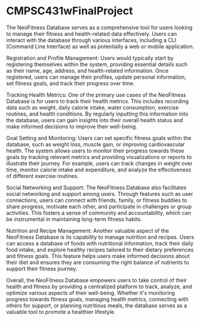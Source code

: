 # CMPSC431wFinalProject
The NeoFitness Database serves as a comprehensive tool for users looking to manage their fitness and health-related data effectively. Users can interact with the database through various interfaces, including a CLI (Command Line Interface) as well as potentially a web or mobile application.

Registration and Profile Management: Users would typically start by registering themselves within the system, providing essential details such as their name, age, address, and health-related information. Once registered, users can manage their profiles, update personal information, set fitness goals, and track their progress over time.

Tracking Health Metrics: One of the primary use cases of the NeoFitness Database is for users to track their health metrics. This includes recording data such as weight, daily calorie intake, water consumption, exercise routines, and health conditions. By regularly inputting this information into the database, users can gain insights into their overall health status and make informed decisions to improve their well-being.

Goal Setting and Monitoring: Users can set specific fitness goals within the database, such as weight loss, muscle gain, or improving cardiovascular health. The system allows users to monitor their progress towards these goals by tracking relevant metrics and providing visualizations or reports to illustrate their journey. For example, users can track changes in weight over time, monitor calorie intake and expenditure, and analyze the effectiveness of different exercise routines.

Social Networking and Support: The NeoFitness Database also facilitates social networking and support among users. Through features such as user connections, users can connect with friends, family, or fitness buddies to share progress, motivate each other, and participate in challenges or group activities. This fosters a sense of community and accountability, which can be instrumental in maintaining long-term fitness habits.

Nutrition and Recipe Management: Another valuable aspect of the NeoFitness Database is its capability to manage nutrition and recipes. Users can access a database of foods with nutritional information, track their daily food intake, and explore healthy recipes tailored to their dietary preferences and fitness goals. This feature helps users make informed decisions about their diet and ensures they are consuming the right balance of nutrients to support their fitness journey.

Overall, the NeoFitness Database empowers users to take control of their health and fitness by providing a centralized platform to track, analyze, and optimize various aspects of their well-being. Whether it's monitoring progress towards fitness goals, managing health metrics, connecting with others for support, or planning nutritious meals, the database serves as a valuable tool to promote a healthier lifestyle.
